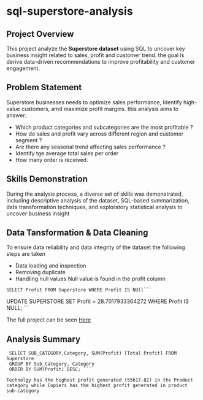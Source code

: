 # sql-superstore-analysis
## Project Overview 
This project analyze the **Superstore dataset** using SQL to uncover key business insight related to sales, profit and customer trend. the goal is derive data-driven recommendations to improve profitability and customer engagement.
## Problem Statement
Superstore businesses needs to optimize sales performance, Identify high-value customers, amd maximize profit margins. this analysis aims to answer:
- Which product categories and subcategories are the most profitable ?
- How do sales and profit vary across different region and customer segment ?
- Are there any seasonal trend affecting sales performance ?
- Identify tge average total sales per order
- How many order is received.
## Skills Demonstration
During the analysis process, a diverse set of skills was demonstrated, including descriptive analysis of the dataset, SQL-based summarization, data transformation techniques, and exploratory statistical analysis to uncover business insight
 ## Data Tansformation & Data Cleaning
 To ensure data reliability and data integrity of the dataset the following steps are taken
 - Data loading and inspection
 - Removing duplicate
 - Handling null values Null value is found in the profit column

``` 
SELECT Profit FROM Superstore WHERE Profit IS NUll```

```
UPDATE SUPERSTORE SET Profit = 28.7017933364272 WHERE Profit IS NULL; ```


The full project can be seen [Here](https://github.com/kolex24/sql-superstore-analysis/blob/main/SQLQuery_SUPERSTORE.sql)

## Analysis Summary
```
 SELECT SUB_CATEGORY,Category, SUM(Profit) [Total Profit] FROM Superstore
 GROUP BY Sub_Category, Category
 ORDER BY SUM(Profit) DESC; ```

Technolgy has the highest profit generated (55617.82) in the Product category while Copiers has the highest profit generated in product sub-category

